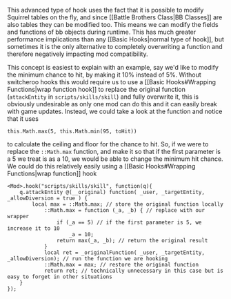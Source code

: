 This advanced type of hook uses the fact that it is possible to modify Squirrel tables on the fly, and since [[Battle Brothers Class|BB Classes]] are also tables they can be modified too. This means we can modify the fields and functions of bb objects during runtime. This has much greater performance implications than any [[Basic Hooks|normal type of hook]], but sometimes it is the only alternative to completely overwriting a function and therefore negatively impacting mod compatibility.

This concept is easiest to explain with an example, say we'd like to modify the minimum chance to hit, by making it 10% instead of 5%. Without switcheroo hooks this would require us to use a [[Basic Hooks#Wrapping Functions|wrap function hook]] to replace the original function (`attackEntity` in `scripts/skills/skill`) and fully overwrite it, this is obviously undesirable as only one mod can do this and it can easily break with game updates. Instead, we could take a look at the function and notice that it uses
```squirrel
this.Math.max(5, this.Math.min(95, toHit))
```
to calculate the ceiling and floor for the chance to hit. So, if we were to replace the `::Math.max` function, and make it so that if the first parameter is a 5 we treat is as a 10, we would be able to change the minimum hit chance. We could do this relatively easily using a [[Basic Hooks#Wrapping Functions|wrap function]] hook
```squirrel
<Mod>.hook("scripts/skills/skill", function(q){
	q.attackEntity @(__original) function( _user, _targetEntity, _allowDiversion = true ) {
		local max = ::Math.max; // store the original function locally
			::Math.max = function (_a, _b) { // replace with our wrapper
				if (_a == 5) // if the first parameter is 5, we increase it to 10
					_a = 10;
				return max(_a, _b); // return the original result
			}
			local ret = _originalFunction( _user, _targetEntity, _allowDiversion); // run the function we are hooking
			::Math.max = max; // restore the original function
			return ret; // technically unnecessary in this case but is easy to forget in other situations
	}
});
```